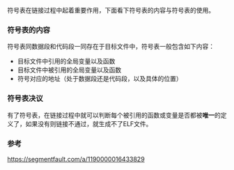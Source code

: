符号表在链接过程中起着重要作用，下面看下符号表的内容与符号表的使用。

### 符号表的内容

符号表同数据段和代码段一同存在于目标文件中，符号表一般包含如下内容：

- 目标文件中引用的全局变量以及函数
- 目标文件中被引用的全局变量以及函数
- 符号对应的地址（处于数据段还是代码段，以及具体的位置）

### 符号表决议

有了符号表，在链接过程中就可以判断每个被引用的函数或变量是否都被**唯一**的定义了，如果没有则链接不通过，就生成不了ELF文件。

### 参考

https://segmentfault.com/a/1190000016433829

